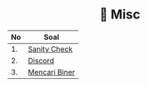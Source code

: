 <div align="center">

# 🎲 Misc

| No | Soal                                 |
| -- | ------------------------------------ |
| 1. | [Sanity Check](./Sanity%20Check/)    |
| 2. | [Discord](./Discord/)                |
| 3. | [Mencari Biner](./Mencari%20Biner/)  |

</div>